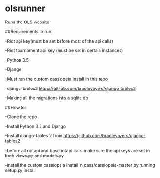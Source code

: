 # olsrunner
Runs the OLS website

##Requirements to run:

-Riot api key(must be set before most of the api calls)

-Riot tournament api key (must be set in certain instances)

-Python 3.5

-Django

-Must run the custom cassiopeia install in this repo

-django-tables2 https://github.com/bradleyayers/django-tables2

-Making all the migrations into a sqlite db

##How to:

-Clone the repo

-Install Python 3.5 and Django

-Install django-tables 2 from https://github.com/bradleyayers/django-tables2

-before all riotapi and baseriotapi calls make sure the api keys are set in both views.py and models.py

-install the custom cassiopeia install in cass/cassiopeia-master by running setup.py install
